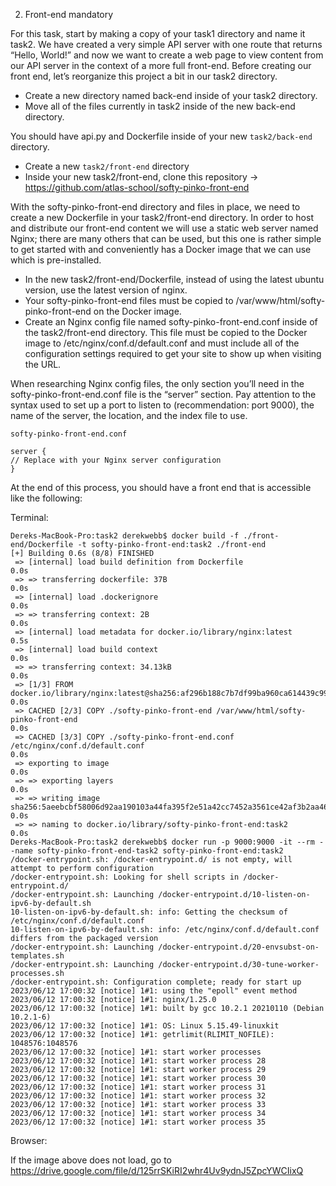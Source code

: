 2. Front-end
mandatory

For this task, start by making a copy of your task1 directory and name it task2. We have created a very simple API server with one route that returns “Hello, World!” and now we want to create a web page to view content from our API server in the context of a more full front-end. Before creating our front end, let’s reorganize this project a bit in our task2 directory.

- Create a new directory named back-end inside of your task2 directory.
- Move all of the files currently in task2 inside of the new back-end directory.

You should have api.py and Dockerfile inside of your new ```task2/back-end``` directory.

- Create a new ```task2/front-end``` directory
- Inside your new task2/front-end, clone this repository -> https://github.com/atlas-school/softy-pinko-front-end

With the softy-pinko-front-end directory and files in place, we need to create a new Dockerfile in your task2/front-end directory. In order to host and distribute our front-end content we will use a static web server named Nginx; there are many others that can be used, but this one is rather simple to get started with and conveniently has a Docker image that we can use which is pre-installed.

- In the new task2/front-end/Dockerfile, instead of using the latest ubuntu version, use the latest version of nginx.
- Your softy-pinko-front-end files must be copied to /var/www/html/softy-pinko-front-end on the Docker image.
- Create an Nginx config file named softy-pinko-front-end.conf inside of the task2/front-end directory. This file must be copied to the Docker image to /etc/nginx/conf.d/default.conf and must include all of the configuration settings required to get your site to show up when visiting the URL.

When researching Nginx config files, the only section you’ll need in the softy-pinko-front-end.conf file is the “server” section. Pay attention to the syntax used to set up a port to listen to (recommendation: port 9000), the name of the server, the location, and the index file to use.

```softy-pinko-front-end.conf```
```
server {
// Replace with your Nginx server configuration
}
```

At the end of this process, you should have a front end that is accessible like the following:

Terminal:
```
Dereks-MacBook-Pro:task2 derekwebb$ docker build -f ./front-end/Dockerfile -t softy-pinko-front-end:task2 ./front-end
[+] Building 0.6s (8/8) FINISHED                                                                                                          
 => [internal] load build definition from Dockerfile                                                                                 0.0s
 => => transferring dockerfile: 37B                                                                                                  0.0s
 => [internal] load .dockerignore                                                                                                    0.0s
 => => transferring context: 2B                                                                                                      0.0s
 => [internal] load metadata for docker.io/library/nginx:latest                                                                      0.5s
 => [internal] load build context                                                                                                    0.0s
 => => transferring context: 34.13kB                                                                                                 0.0s
 => [1/3] FROM docker.io/library/nginx:latest@sha256:af296b188c7b7df99ba960ca614439c99cb7cf252ed7bbc23e90cfda59092305                0.0s
 => CACHED [2/3] COPY ./softy-pinko-front-end /var/www/html/softy-pinko-front-end                                                    0.0s
 => CACHED [3/3] COPY ./softy-pinko-front-end.conf  /etc/nginx/conf.d/default.conf                                                   0.0s
 => exporting to image                                                                                                               0.0s
 => => exporting layers                                                                                                              0.0s
 => => writing image sha256:5aeebcbf58006d92aa190103a44fa395f2e51a42cc7452a3561ce42af3b2aa46                                         0.0s
 => => naming to docker.io/library/softy-pinko-front-end:task2                                                                       0.0s
Dereks-MacBook-Pro:task2 derekwebb$ docker run -p 9000:9000 -it --rm --name softy-pinko-front-end-task2 softy-pinko-front-end:task2
/docker-entrypoint.sh: /docker-entrypoint.d/ is not empty, will attempt to perform configuration
/docker-entrypoint.sh: Looking for shell scripts in /docker-entrypoint.d/
/docker-entrypoint.sh: Launching /docker-entrypoint.d/10-listen-on-ipv6-by-default.sh
10-listen-on-ipv6-by-default.sh: info: Getting the checksum of /etc/nginx/conf.d/default.conf
10-listen-on-ipv6-by-default.sh: info: /etc/nginx/conf.d/default.conf differs from the packaged version
/docker-entrypoint.sh: Launching /docker-entrypoint.d/20-envsubst-on-templates.sh
/docker-entrypoint.sh: Launching /docker-entrypoint.d/30-tune-worker-processes.sh
/docker-entrypoint.sh: Configuration complete; ready for start up
2023/06/12 17:00:32 [notice] 1#1: using the "epoll" event method
2023/06/12 17:00:32 [notice] 1#1: nginx/1.25.0
2023/06/12 17:00:32 [notice] 1#1: built by gcc 10.2.1 20210110 (Debian 10.2.1-6) 
2023/06/12 17:00:32 [notice] 1#1: OS: Linux 5.15.49-linuxkit
2023/06/12 17:00:32 [notice] 1#1: getrlimit(RLIMIT_NOFILE): 1048576:1048576
2023/06/12 17:00:32 [notice] 1#1: start worker processes
2023/06/12 17:00:32 [notice] 1#1: start worker process 28
2023/06/12 17:00:32 [notice] 1#1: start worker process 29
2023/06/12 17:00:32 [notice] 1#1: start worker process 30
2023/06/12 17:00:32 [notice] 1#1: start worker process 31
2023/06/12 17:00:32 [notice] 1#1: start worker process 32
2023/06/12 17:00:32 [notice] 1#1: start worker process 33
2023/06/12 17:00:32 [notice] 1#1: start worker process 34
2023/06/12 17:00:32 [notice] 1#1: start worker process 35
```

Browser:

If the image above does not load, go to https://drive.google.com/file/d/125rrSKiRI2whr4Uv9ydnJ5ZpcYWCIixQ